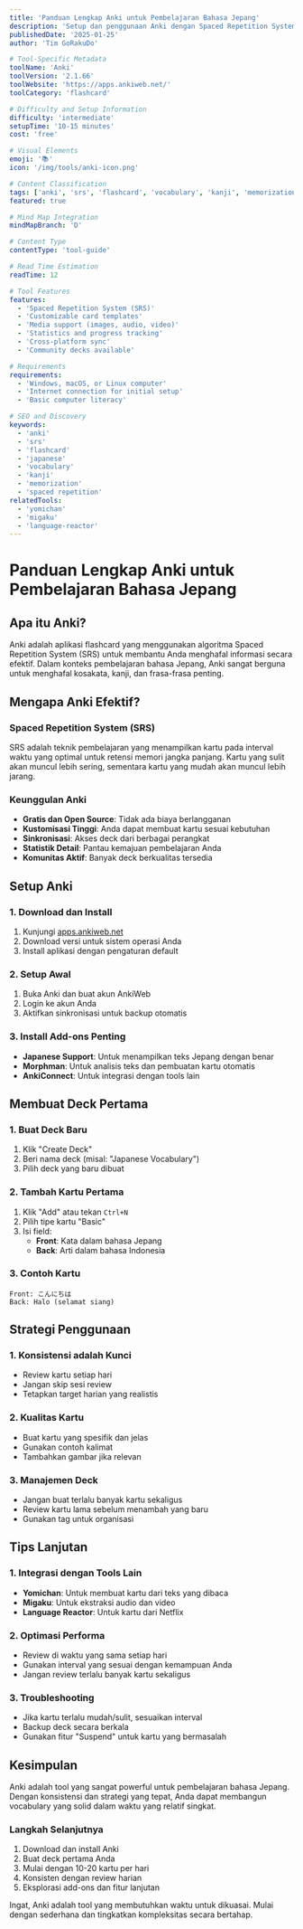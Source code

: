 ```yaml
---
title: 'Panduan Lengkap Anki untuk Pembelajaran Bahasa Jepang'
description: 'Setup dan penggunaan Anki dengan Spaced Repetition System (SRS) untuk menghafal kosakata dan kanji bahasa Jepang secara efektif.'
publishedDate: '2025-01-25'
author: 'Tim GoRakuDo'

# Tool-Specific Metadata
toolName: 'Anki'
toolVersion: '2.1.66'
toolWebsite: 'https://apps.ankiweb.net/'
toolCategory: 'flashcard'

# Difficulty and Setup Information
difficulty: 'intermediate'
setupTime: '10-15 minutes'
cost: 'free'

# Visual Elements
emoji: '📚'
icon: '/img/tools/anki-icon.png'

# Content Classification
tags: ['anki', 'srs', 'flashcard', 'vocabulary', 'kanji', 'memorization']
featured: true

# Mind Map Integration
mindMapBranch: 'D'

# Content Type
contentType: 'tool-guide'

# Read Time Estimation
readTime: 12

# Tool Features
features:
  - 'Spaced Repetition System (SRS)'
  - 'Customizable card templates'
  - 'Media support (images, audio, video)'
  - 'Statistics and progress tracking'
  - 'Cross-platform sync'
  - 'Community decks available'

# Requirements
requirements:
  - 'Windows, macOS, or Linux computer'
  - 'Internet connection for initial setup'
  - 'Basic computer literacy'

# SEO and Discovery
keywords:
  - 'anki'
  - 'srs'
  - 'flashcard'
  - 'japanese'
  - 'vocabulary'
  - 'kanji'
  - 'memorization'
  - 'spaced repetition'
relatedTools:
  - 'yomichan'
  - 'migaku'
  - 'language-reactor'
---
```


# Panduan Lengkap Anki untuk Pembelajaran Bahasa Jepang

## Apa itu Anki?

Anki adalah aplikasi flashcard yang menggunakan algoritma Spaced Repetition System (SRS) untuk membantu Anda menghafal informasi secara efektif. Dalam konteks pembelajaran bahasa Jepang, Anki sangat berguna untuk menghafal kosakata, kanji, dan frasa-frasa penting.

## Mengapa Anki Efektif?

### Spaced Repetition System (SRS)

SRS adalah teknik pembelajaran yang menampilkan kartu pada interval waktu yang optimal untuk retensi memori jangka panjang. Kartu yang sulit akan muncul lebih sering, sementara kartu yang mudah akan muncul lebih jarang.

### Keunggulan Anki

- **Gratis dan Open Source**: Tidak ada biaya berlangganan
- **Kustomisasi Tinggi**: Anda dapat membuat kartu sesuai kebutuhan
- **Sinkronisasi**: Akses deck dari berbagai perangkat
- **Statistik Detail**: Pantau kemajuan pembelajaran Anda
- **Komunitas Aktif**: Banyak deck berkualitas tersedia

## Setup Anki

### 1. Download dan Install

1. Kunjungi [apps.ankiweb.net](https://apps.ankiweb.net/)
2. Download versi untuk sistem operasi Anda
3. Install aplikasi dengan pengaturan default

### 2. Setup Awal

1. Buka Anki dan buat akun AnkiWeb
2. Login ke akun Anda
3. Aktifkan sinkronisasi untuk backup otomatis

### 3. Install Add-ons Penting

- **Japanese Support**: Untuk menampilkan teks Jepang dengan benar
- **Morphman**: Untuk analisis teks dan pembuatan kartu otomatis
- **AnkiConnect**: Untuk integrasi dengan tools lain

## Membuat Deck Pertama

### 1. Buat Deck Baru

1. Klik "Create Deck"
2. Beri nama deck (misal: "Japanese Vocabulary")
3. Pilih deck yang baru dibuat

### 2. Tambah Kartu Pertama

1. Klik "Add" atau tekan `Ctrl+N`
2. Pilih tipe kartu "Basic"
3. Isi field:
   - **Front**: Kata dalam bahasa Jepang
   - **Back**: Arti dalam bahasa Indonesia

### 3. Contoh Kartu

```
Front: こんにちは
Back: Halo (selamat siang)
```

## Strategi Penggunaan

### 1. Konsistensi adalah Kunci

- Review kartu setiap hari
- Jangan skip sesi review
- Tetapkan target harian yang realistis

### 2. Kualitas Kartu

- Buat kartu yang spesifik dan jelas
- Gunakan contoh kalimat
- Tambahkan gambar jika relevan

### 3. Manajemen Deck

- Jangan buat terlalu banyak kartu sekaligus
- Review kartu lama sebelum menambah yang baru
- Gunakan tag untuk organisasi

## Tips Lanjutan

### 1. Integrasi dengan Tools Lain

- **Yomichan**: Untuk membuat kartu dari teks yang dibaca
- **Migaku**: Untuk ekstraksi audio dan video
- **Language Reactor**: Untuk kartu dari Netflix

### 2. Optimasi Performa

- Review di waktu yang sama setiap hari
- Gunakan interval yang sesuai dengan kemampuan Anda
- Jangan review terlalu banyak kartu sekaligus

### 3. Troubleshooting

- Jika kartu terlalu mudah/sulit, sesuaikan interval
- Backup deck secara berkala
- Gunakan fitur "Suspend" untuk kartu yang bermasalah

## Kesimpulan

Anki adalah tool yang sangat powerful untuk pembelajaran bahasa Jepang. Dengan konsistensi dan strategi yang tepat, Anda dapat membangun vocabulary yang solid dalam waktu yang relatif singkat.

### Langkah Selanjutnya

1. Download dan install Anki
2. Buat deck pertama Anda
3. Mulai dengan 10-20 kartu per hari
4. Konsisten dengan review harian
5. Eksplorasi add-ons dan fitur lanjutan

Ingat, Anki adalah tool yang membutuhkan waktu untuk dikuasai. Mulai dengan sederhana dan tingkatkan kompleksitas secara bertahap.
